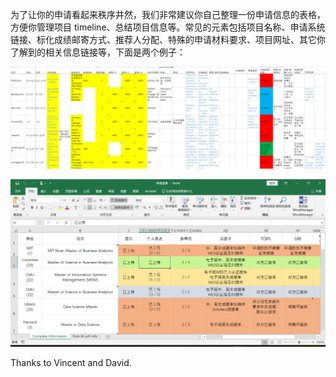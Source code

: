 
为了让你的申请看起来秩序井然，我们非常建议你自己整理一份申请信息的表格，方便你管理项目 timeline、总结项目信息等。常见的元素包括项目名称、申请系统链接、标化成绩邮寄方式、推荐人分配、特殊的申请材料要求、项目网址、其它你了解到的相关信息链接等，下面是两个例子：


![](../../images/table_example.png)

![](../../images/table_David.png)

Thanks to Vincent and David.